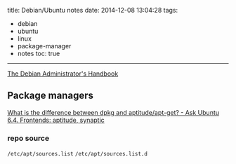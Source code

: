 title: Debian/Ubuntu notes
date: 2014-12-08 13:04:28
tags:
- debian
- ubuntu
- linux
- package-manager
- notes
toc: true
---

[The Debian Administrator's Handbook](http://debian-handbook.info/browse/stable/)

## Package managers
[What is the difference between dpkg and aptitude/apt-get? - Ask Ubuntu](http://askubuntu.com/questions/309113/what-is-the-difference-between-dpkg-and-aptitude-apt-get)
[6.4. Frontends: aptitude, synaptic](http://debian-handbook.info/browse/stable/sect.apt-frontends.html)

### repo source
`/etc/apt/sources.list`
`/etc/apt/sources.list.d`
